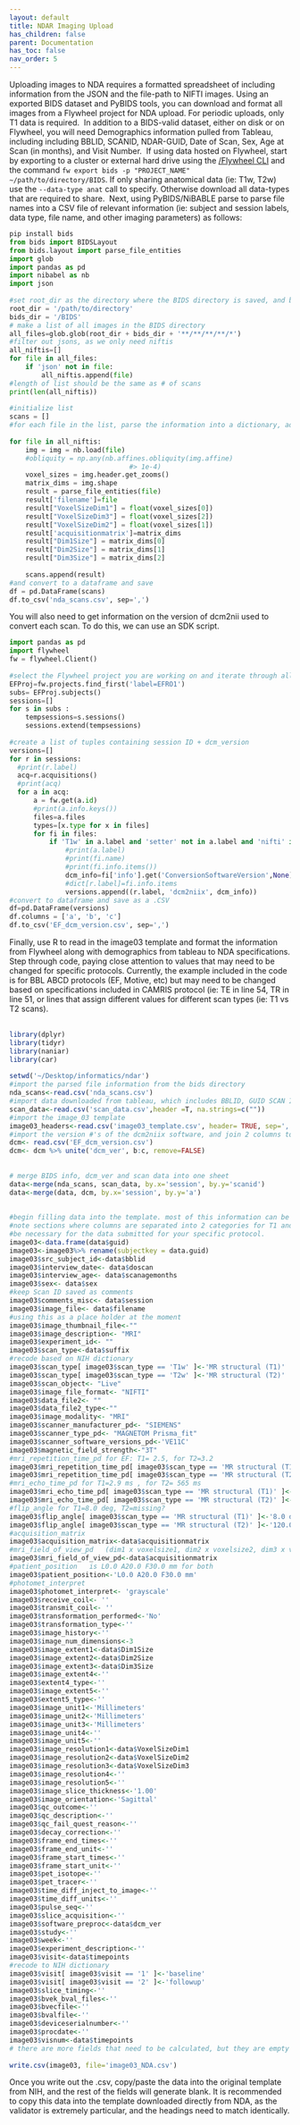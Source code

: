 ```yaml
---
layout: default
title: NDAR Imaging Upload
has_children: false
parent: Documentation
has_toc: false
nav_order: 5
---
```



Uploading images to NDA requires a formatted spreadsheet of including information from the JSON and the file-path to NIFTI images. Using an exported BIDS dataset and PyBIDS tools, you can download and format all images from a Flywheel project for NDA upload. For periodic uploads, only T1 data is required.
​
In addition to a BIDS-valid dataset, either on disk or on Flywheel, you will need Demographics information pulled from Tableau, including including BBLID, SCANID, NDAR-GUID, Date of Scan, Sex, Age at Scan (in months), and Visit Number.
​
If using data hosted on Flywheel, start by exporting to a cluster or external hard drive using the [/Flywheel CLI](https://docs.flywheel.io/hc/en-us/articles/360008224733-Exporting-a-BIDS-Project-using-the-CLI) and the command `fw export bids -p "PROJECT_NAME" ~/path/to/directory/BIDS`. If only sharing anatomical data  (ie:  T1w, T2w) use the `--data-type anat` call to specify. Otherwise download all data-types that are required to share.
​
Next, using PyBIDS/NiBABLE parse to parse file names into a CSV file of relevant information (ie: subject and session labels, data type, file name, and other imaging parameters) as follows:
​
``` Python
pip install bids
from bids import BIDSLayout
from bids.layout import parse_file_entities
import glob
import pandas as pd
import nibabel as nb
import json
​
#set root_dir as the directory where the BIDS directory is saved, and bids_dir to the BIDS directory
root_dir = '/path/to/directory'
bids_dir = '/BIDS'
# make a list of all images in the BIDS directory
all_files=glob.glob(root_dir + bids_dir + '**/**/**/**/*')
#filter out jsons, as we only need niftis
all_niftis=[]
for file in all_files:
    if 'json' not in file:
        all_niftis.append(file)
#length of list should be the same as # of scans
print(len(all_niftis))
​
#initialize list
scans = []
#for each file in the list, parse the information into a dictionary, add the filename + path key value pair, as well as other fields from the NIFTIS and add it to the list we just initialized
​
for file in all_niftis:
    img = img = nb.load(file)
    #obliquity = np.any(nb.affines.obliquity(img.affine)
                              #> 1e-4)
    voxel_sizes = img.header.get_zooms()
    matrix_dims = img.shape
    result = parse_file_entities(file)
    result['filename']=file
    result["VoxelSizeDim1"] = float(voxel_sizes[0])
    result["VoxelSizeDim3"] = float(voxel_sizes[2])
    result["VoxelSizeDim2"] = float(voxel_sizes[1])
    result['acquisitionmatrix']=matrix_dims
    result["Dim1Size"] = matrix_dims[0]
    result["Dim2Size"] = matrix_dims[1]
    result["Dim3Size"] = matrix_dims[2]
​
    scans.append(result)
#and convert to a dataframe and save
df = pd.DataFrame(scans)  
df.to_csv('nda_scans.csv', sep=',')
```
You will also need to get information on the version of dcm2nii used to convert each scan. To do this, we can use an SDK script.
​
```Python
import pandas as pd
import flywheel
fw = flywheel.Client()
​
#select the Flywheel project you are working on and iterate through all subjects and sessions
EFProj=fw.projects.find_first('label=EFRO1')
subs= EFProj.subjects()
sessions=[]
for s in subs :
    tempsessions=s.sessions()
    sessions.extend(tempsessions)
​
#create a list of tuples containing session ID + dcm_version
versions=[]
for r in sessions:
  #print(r.label)
  acq=r.acquisitions()
  #print(acq)
  for a in acq:
      a = fw.get(a.id)
      #print(a.info.keys())
      files=a.files
      types=[x.type for x in files]
      for fi in files:
          if 'T1w' in a.label and 'setter' not in a.label and 'nifti' in fi.type:
              #print(a.label)
              #print(fi.name)
              #print(fi.info.items())
              dcm_info=fi['info'].get('ConversionSoftwareVersion',None)
              #dict[r.label]=fi.info.items
              versions.append((r.label, 'dcm2niix', dcm_info))
#convert to dataframe and save as a .CSV
df=pd.DataFrame(versions)
df.columns = ['a', 'b', 'c']
df.to_csv('EF_dcm_version.csv', sep=',')
```

Finally, use R to read in the image03 template and format the information from Flywheel along with demographics from tableau to NDA specifications. Step through code, paying close attention to values that may need to be changed for specific protocols. Currently, the example included in the code is for BBL ABCD protocols (EF, Motive, etc) but may need to be changed based on specifications included in CAMRIS protocol (ie: TE in line 54, TR in line 51, or lines that assign different values for different scan types (ie: T1 vs T2 scans).  
​
```R 
library(dplyr)
library(tidyr)
library(naniar)
library(car)
​
setwd('~/Desktop/informatics/ndar')
#import the parsed file information from the bids directory
nda_scans<-read.csv('nda_scans.csv')
#import data downloaded from tableau, which includes BBLID, GUID SCAN ID and date of scan
scan_data<-read.csv('scan_data.csv',header =T, na.strings=c(""))
#import the image_03 template
image03_headers<-read.csv('image03_template.csv', header= TRUE, sep=',')
#import the version #'s of the dcm2niix software, and join 2 columns together
dcm<- read.csv('EF_dcm_version.csv')
dcm<- dcm %>% unite('dcm_ver', b:c, remove=FALSE)
​
​
# merge BIDS info, dcm_ver and scan data into one sheet
data<-merge(nda_scans, scan_data, by.x='session', by.y='scanid')
data<-merge(data, dcm, by.x='session', by.y='a')
​
​
#begin filling data into the template. most of this information can be found in the CAMRIS protocol or in the json files.
#note sections where columns are separated into 2 categories for T1 and T2 scans, and whether this will
#be necessary for the data submitted for your specific protocol.
image03<-data.frame(data$guid)
image03<-image03%>% rename(subjectkey = data.guid)
image03$src_subject_id<-data$bblid
image03$interview_date<- data$doscan
image03$interview_age<- data$scanagemonths
image03$sex<- data$sex
#keep Scan ID saved as comments
image03$comments_misc<- data$session
image03$image_file<- data$filename
#using this as a place holder at the moment
image03$image_thumbnail_file<-""
image03$image_description<- "MRI"
image03$experiment_id<- ""
image03$scan_type<-data$suffix
#recode based on NIH dictionary
image03$scan_type[ image03$scan_type == 'T1w' ]<-'MR structural (T1)'
image03$scan_type[ image03$scan_type == 'T2w' ]<-'MR structural (T2)'
image03$scan_object<- "Live"
image03$image_file_format<- "NIFTI"
image03$data_file2<- ""
image03$data_file2_type<-""
image03$image_modality<- "MRI"
image03$scanner_manufacturer_pd<- "SIEMENS"
image03$scanner_type_pd<- "MAGNETOM Prisma_fit"
image03$scanner_software_versions_pd<-'VE11C'
image03$magnetic_field_strength<-"3T"
#mri_repetition_time_pd for EF: T1= 2.5, for T2=3.2
image03$mri_repetition_time_pd[ image03$scan_type == 'MR structural (T1)' ]<-2.5
image03$mri_repetition_time_pd[ image03$scan_type == 'MR structural (T2)' ]<-3.2
#mri_echo_time_pd for T1=2.9 ms , for T2= 565 ms
image03$mri_echo_time_pd[ image03$scan_type == 'MR structural (T1)' ]<-0.0029
image03$mri_echo_time_pd[ image03$scan_type == 'MR structural (T2)' ]<-0.565
#flip_angle for T1=8.0 deg, T2=missing?
image03$flip_angle[ image03$scan_type == 'MR structural (T1)' ]<-'8.0 deg'
image03$flip_angle[ image03$scan_type == 'MR structural (T2)' ]<-'120.0 deg'
#acquisition_matrix
image03$acquisition_matrix<-data$acquisitionmatrix
#mri_field_of_view_pd	(dim1 x voxelsize1, dim2 x voxelsize2, dim3 x voxelsize3) or the same as acquisition matrix
image03$mri_field_of_view_pd<-data$acquisitionmatrix
#patient_position	is L0.0 A20.0 F30.0 mm for both
image03$patient_position<-'L0.0 A20.0 F30.0 mm'
#photomet_interpret
image03$photomet_interpret<- 'grayscale'
image03$receive_coil<- ''
image03$transmit_coil<- ''
image03$transformation_performed<-'No'
image03$transformation_type<-''
image03$image_history<-''
image03$image_num_dimensions<-3
image03$image_extent1<-data$Dim1Size
image03$image_extent2<-data$Dim2Size
image03$image_extent3<-data$Dim3Size
image03$image_extent4<-''
image03$extent4_type<-''
image03$image_extent5<-''
image03$extent5_type<-''
image03$image_unit1<-'Millimeters'
image03$image_unit2<-'Millimeters'
image03$image_unit3<-'Millimeters'
image03$image_unit4<-''
image03$image_unit5<-''
image03$image_resolution1<-data$VoxelSizeDim1
image03$image_resolution2<-data$VoxelSizeDim2
image03$image_resolution3<-data$VoxelSizeDim3
image03$image_resolution4<-''
image03$image_resolution5<-''
image03$image_slice_thickness<-'1.00'
image03$image_orientation<-'Sagittal'
image03$qc_outcome<-''
image03$qc_description<-''
image03$qc_fail_quest_reason<-''
image03$decay_correction<-''
image03$frame_end_times<-''
image03$frame_end_unit<-''
image03$frame_start_times<-''
image03$frame_start_unit<-''
image03$pet_isotope<-''
image03$pet_tracer<-''
image03$time_diff_inject_to_image<-''
image03$time_diff_units<-''
image03$pulse_seq<-''
image03$slice_acquisition<-''
image03$software_preproc<-data$dcm_ver
image03$study<-''
image03$week<-''
image03$experiment_description<-''
image03$visit<-data$timepoints
#recode to NIH dictionary
image03$visit[ image03$visit == '1' ]<-'baseline'
image03$visit[ image03$visit == '2' ]<-'followup'
image03$slice_timing<-''
image03$bvek_bval_files<-''
image03$bvecfile<-''
image03$bvalfile<-''
image03$deviceserialnumber<-''
image03$procdate<-''
image03$visnum<-data$timepoints
# there are more fields that need to be calculated, but they are empty (conditional on other modalities)
​
write.csv(image03, file='image03_NDA.csv')
```

Once you write out the .csv, copy/paste the data into the original template from NIH, and the rest of the fields will generate blank. It is recommended to copy this data into the template downloaded directly from NDA, as the validator is extremely particular, and the headings need to match identically.